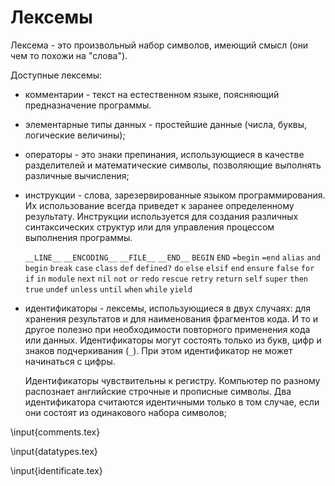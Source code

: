 # Лексемы

Лексема - это произвольный набор символов, имеющий смысл (они чем то похожи на "слова").

Доступные лексемы:

+ комментарии - текст на естественном языке, поясняющий предназначение программы.

+ элементарные типы данных - простейшие данные (числа, буквы, логические величины);

+ операторы - это знаки препинания, использующиеся в качестве разделителей и математические символы, позволяющие выполнять различные вычисления;

+ инструкции - слова, зарезервированные языком программирования. Их использование всегда приведет к заранее определенному результату. Инструкции используется для создания различных синтаксических структур или для управления процессом выполнения программы.

    `__LINE__` `__ENCODING__` `__FILE__` `__END__` `BEGIN` `END` `=begin` `=end` `alias` `and` `begin` `break` `case` `class` `def` `defined?` `do` `else` `elsif` `end` `ensure` `false` `for` `if` `in` `module` `next` `nil` `not` `or` `redo` `rescue` `retry` `return` `self` `super` `then` `true` `undef` `unless` `until` `when` `while` `yield`

+ идентификаторы - лексемы, использующиеся в двух случаях: для хранения результатов и для наименования фрагментов кода. И то и другое полезно при необходимости повторного применения кода или данных. Идентификаторы могут состоять только из букв, цифр и знаков подчеркивания (`_`). При этом идентификатор не может начинаться с цифры.

    Идентификаторы чувствительны к регистру. Компьютер по разному распознает английские строчные и прописные символы. Два идентификатора считаются идентичными только в том случае, если они состоят из одинакового набора символов;

\input{comments.tex}

\input{datatypes.tex}

\input{identificate.tex}
